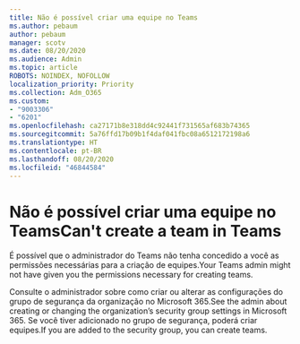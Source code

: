 ```yaml
---
title: Não é possível criar uma equipe no Teams
ms.author: pebaum
author: pebaum
manager: scotv
ms.date: 08/20/2020
ms.audience: Admin
ms.topic: article
ROBOTS: NOINDEX, NOFOLLOW
localization_priority: Priority
ms.collection: Adm_O365
ms.custom:
- "9003306"
- "6201"
ms.openlocfilehash: ca27171b8e318dd4c92441f731565af683b74365
ms.sourcegitcommit: 5a76ffd17b09b1f4daf041fbc08a6512172198a6
ms.translationtype: HT
ms.contentlocale: pt-BR
ms.lasthandoff: 08/20/2020
ms.locfileid: "46844584"
---
```

# <a name="cant-create-a-team-in-teams"></a><span data-ttu-id="d4bd4-102">Não é possível criar uma equipe no Teams</span><span class="sxs-lookup"><span data-stu-id="d4bd4-102">Can't create a team in Teams</span></span>

<span data-ttu-id="d4bd4-103">É possível que o administrador do Teams não tenha concedido a você as permissões necessárias para a criação de equipes.</span><span class="sxs-lookup"><span data-stu-id="d4bd4-103">Your Teams admin might not have given you the permissions necessary for creating teams.</span></span>  

<span data-ttu-id="d4bd4-104">Consulte o administrador sobre como criar ou alterar as configurações do grupo de segurança da organização no Microsoft 365.</span><span class="sxs-lookup"><span data-stu-id="d4bd4-104">See the admin about creating or changing the organization’s security group settings in Microsoft 365.</span></span> <span data-ttu-id="d4bd4-105">Se você tiver adicionado no grupo de segurança, poderá criar equipes.</span><span class="sxs-lookup"><span data-stu-id="d4bd4-105">If you are added to the security group, you can create teams.</span></span>